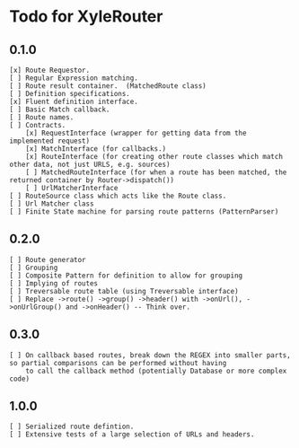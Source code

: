 Todo for XyleRouter
====================

0.1.0
-----

    [x] Route Requestor.
    [ ] Regular Expression matching.
    [ ] Route result container.  (MatchedRoute class)
    [ ] Definition specifications.
    [x] Fluent definition interface.
    [ ] Basic Match callback.
    [ ] Route names.
    [ ] Contracts.
        [x] RequestInterface (wrapper for getting data from the implemented request)
        [x] MatchInterface (for callbacks.)
        [x] RouteInterface (for creating other route classes which match other data, not just URLS, e.g. sources)
        [ ] MatchedRouteInterface (for when a route has been matched, the returned container by Router->dispatch())
        [ ] UrlMatcherInterface
    [ ] RouteSource class which acts like the Route class.
    [ ] Url Matcher class
    [ ] Finite State machine for parsing route patterns (PatternParser)

0.2.0
-----

    [ ] Route generator
    [ ] Grouping
    [ ] Composite Pattern for definition to allow for grouping
    [ ] Implying of routes
    [ ] Treversable route table (using Treversable interface)
    [ ] Replace ->route() ->group() ->header() with ->onUrl(), ->onUrlGroup() and ->onHeader() -- Think over.

0.3.0
-----

    [ ] On callback based routes, break down the REGEX into smaller parts, so partial comparisons can be performed without having
        to call the callback method (potentially Database or more complex code)

1.0.0
-----

    [ ] Serialized route defintion.
    [ ] Extensive tests of a large selection of URLs and headers.
